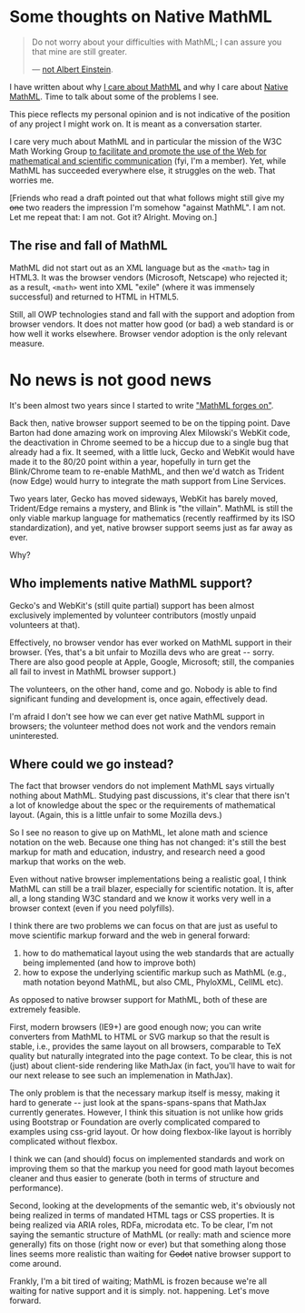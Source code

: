 # Some thoughts on Native MathML

> Do not worry about your difficulties with MathML; I can assure you that mine are still greater.
>
> — [not Albert Einstein](http://en.wikiquote.org/wiki/Albert_Einstein#1940s).

I have written about why [I care about MathML](/0175/) and why I care about [Native MathML](/0176/). Time to talk about some of the problems I see.

This piece reflects my personal opinion and is not indicative of the position of any project I might work on. It is meant as a conversation starter.

I care very much about MathML and in particular the mission of the W3C Math Working Group [to facilitate and promote the use of the Web for mathematical and scientific communication](http://www.w3.org/Math/Documents/Charter2006.html) (fyi, I'm a member). Yet, while MathML has succeeded everywhere else, it struggles on the web. That worries me.

[Friends who read a draft pointed out that what follows might still give my <del>one</del> two readers the impression I'm somehow "against MathML". I am not. Let me repeat that: I am not. Got it? Alright. Moving on.]

## The rise and fall of MathML

MathML did not start out as an XML language but as the `<math>` tag in HTML3. It was the browser vendors (Microsoft, Netscape) who rejected it; as a result, `<math>` went into XML "exile" (where it was immensely successful) and returned to HTML in HTML5.

Still, all OWP technologies stand and fall with the support and adoption from browser vendors. It does not matter how good (or bad) a web standard is or how well it works elsewhere. Browser vendor adoption is the only relevant measure.

# No news is not good news

It's been almost two years since I started to write ["MathML forges on"](http://radar.oreilly.com/2013/11/mathml-forges-on.html).

Back then, native browser support seemed to be on the tipping point. Dave Barton had done amazing work on improving Alex Milowski's WebKit code, the deactivation in Chrome seemed to be a hiccup due to a single bug that already had a fix. It seemed, with a little luck, Gecko and WebKit would have made it to the 80/20 point within a year, hopefully in turn get the Blink/Chrome team to re-enable MathML, and then we'd watch as Trident (now Edge) would hurry to integrate the math support from Line Services.

Two years later, Gecko has moved sideways, WebKit has barely moved, Trident/Edge remains a mystery, and Blink is "the villain". MathML is still the only viable markup language for mathematics (recently reaffirmed by its ISO standardization), and yet, native browser support seems just as far away as ever.

Why?

## Who implements native MathML support?

Gecko's and WebKit's (still quite partial) support has been almost exclusively implemented by volunteer contributors (mostly unpaid volunteers at that).

Effectively, no browser vendor has ever worked on MathML support in their browser. (Yes, that's a bit unfair to Mozilla devs who are great -- sorry. There are also good people at Apple, Google, Microsoft; still, the companies all fail to invest in MathML browser support.)

The volunteers, on the other hand, come and go. Nobody is able to find significant funding and development is, once again, effectively dead.

I'm afraid I don't see how we can ever get native MathML support in browsers; the volunteer method does not work and the vendors remain uninterested.

## Where could we go instead?

The fact that browser vendors do not implement MathML says virtually nothing about MathML. Studying past discussions, it's clear that there isn't a lot of knowledge about the spec or the requirements of mathematical layout. (Again, this is a little unfair to some Mozilla devs.)

So I see no reason to give up on MathML, let alone math and science notation on the web. Because one thing has not changed: it's still the best markup for math and education, industry, and research need a good markup that works on the web.

Even without native browser implementations being a realistic goal, I think MathML can still be a trail blazer, especially for scientific notation. It is, after all, a long standing W3C standard and we know it works very well in a browser context (even if you need polyfills).

I think there are two problems we can focus on that are just as useful to move scientific markup forward and the web in general forward:

1. how to do mathematical layout using the web standards that are actually being implemented (and how to improve both)
2. how to expose the underlying scientific markup such as MathML (e.g., math notation beyond MathML, but also CML, PhyloXML, CellML etc).

As opposed to native browser support for MathML, both of these are extremely feasible.

First, modern browsers (IE9+) are good enough now; you can write converters from MathML to HTML or SVG markup so that the result is stable, i.e., provides the same layout on all browsers, comparable to TeX quality but naturally integrated into the page context. To be clear, this is not (just) about client-side rendering like MathJax (in fact, you'll have to wait for our next release to see such an implemenation in MathJax).

The only problem is that the necessary markup itself is messy, making it hard to generate -- just look at the spans-spans-spans that MathJax currently generates. However, I think this situation is not unlike how grids using Bootstrap or Foundation are overly complicated compared to examples using css-grid layout. Or how doing flexbox-like layout is horribly complicated without flexbox.

I think we can (and should) focus on implemented standards and work on improving them so that the markup you need for good math layout becomes cleaner and thus easier to generate (both in terms of structure and performance).

Second, looking at the developments of the semantic web, it's obviously not being realized in terms of mandated HTML tags or CSS properties. It is being realized via ARIA roles, RDFa, microdata etc. To be clear, I'm not saying the semantic structure of MathML (or really: math and science more generally) fits on those (right now or ever) but that something along those lines seems more realistic than waiting for <del>Godot</del> native browser support to come around.

Frankly, I'm a bit tired of waiting; MathML is frozen because we're all waiting for native support and it is simply. not. happening. Let's move forward.
